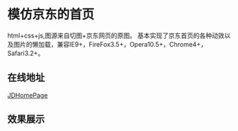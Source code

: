 # 模仿京东的首页
html+css+js,图源来自切图+京东网页的原图。
基本实现了京东首页的各种动效以及图片的懒加载，兼容IE9+，FireFox3.5+，Opera10.5+，Chrome4+，Safari3.2+。
## 在线地址
[JDHomePage](http://iciqian.github.io/JDHomePage/html)
## 效果展示
 




